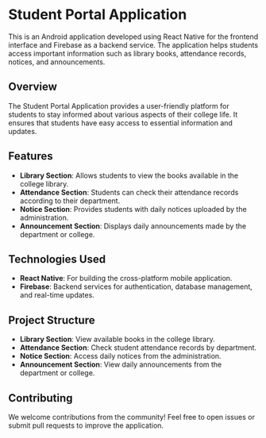 # Student Portal Application

This is an Android application developed using React Native for the frontend interface and Firebase as a backend service. The application helps students access important information such as library books, attendance records, notices, and announcements.

## Overview

The Student Portal Application provides a user-friendly platform for students to stay informed about various aspects of their college life. It ensures that students have easy access to essential information and updates.

## Features

- **Library Section**: Allows students to view the books available in the college library.
- **Attendance Section**: Students can check their attendance records according to their department.
- **Notice Section**: Provides students with daily notices uploaded by the administration.
- **Announcement Section**: Displays daily announcements made by the department or college.

## Technologies Used

- **React Native**: For building the cross-platform mobile application.
- **Firebase**: Backend services for authentication, database management, and real-time updates.

## Project Structure

- **Library Section**: View available books in the college library.
- **Attendance Section**: Check student attendance records by department.
- **Notice Section**: Access daily notices from the administration.
- **Announcement Section**: View daily announcements from the department or college.

## Contributing

We welcome contributions from the community! Feel free to open issues or submit pull requests to improve the application.
